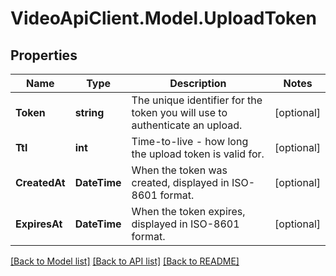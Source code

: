 # VideoApiClient.Model.UploadToken

## Properties

Name | Type | Description | Notes
------------ | ------------- | ------------- | -------------
**Token** | **string** | The unique identifier for the token you will use to authenticate an upload. | [optional] 
**Ttl** | **int** | Time-to-live - how long the upload token is valid for. | [optional] 
**CreatedAt** | **DateTime** | When the token was created, displayed in ISO-8601 format. | [optional] 
**ExpiresAt** | **DateTime** | When the token expires, displayed in ISO-8601 format. | [optional] 

[[Back to Model list]](../README.md#documentation-for-models) [[Back to API list]](../README.md#documentation-for-api-endpoints) [[Back to README]](../README.md)

